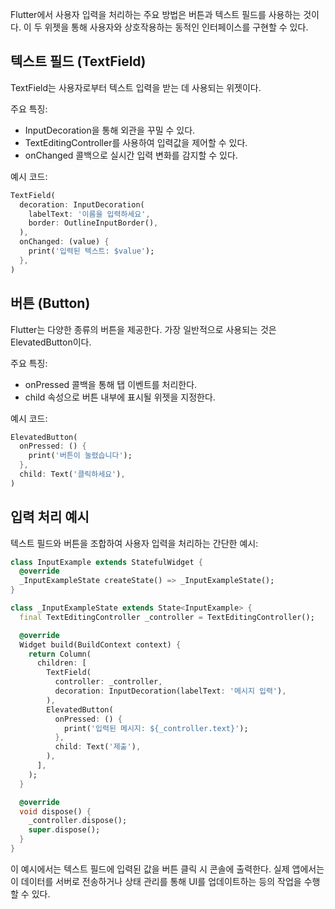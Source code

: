 Flutter에서 사용자 입력을 처리하는 주요 방법은 버튼과 텍스트 필드를 사용하는 것이다. 이 두 위젯을 통해 사용자와 상호작용하는 동적인 인터페이스를 구현할 수 있다.

## 텍스트 필드 (TextField)

TextField는 사용자로부터 텍스트 입력을 받는 데 사용되는 위젯이다.

주요 특징:
- InputDecoration을 통해 외관을 꾸밀 수 있다.
- TextEditingController를 사용하여 입력값을 제어할 수 있다.
- onChanged 콜백으로 실시간 입력 변화를 감지할 수 있다.

예시 코드:
```dart
TextField(
  decoration: InputDecoration(
    labelText: '이름을 입력하세요',
    border: OutlineInputBorder(),
  ),
  onChanged: (value) {
    print('입력된 텍스트: $value');
  },
)
```

## 버튼 (Button)

Flutter는 다양한 종류의 버튼을 제공한다. 가장 일반적으로 사용되는 것은 ElevatedButton이다.

주요 특징:
- onPressed 콜백을 통해 탭 이벤트를 처리한다.
- child 속성으로 버튼 내부에 표시될 위젯을 지정한다.

예시 코드:
```dart
ElevatedButton(
  onPressed: () {
    print('버튼이 눌렸습니다');
  },
  child: Text('클릭하세요'),
)
```

## 입력 처리 예시

텍스트 필드와 버튼을 조합하여 사용자 입력을 처리하는 간단한 예시:

```dart
class InputExample extends StatefulWidget {
  @override
  _InputExampleState createState() => _InputExampleState();
}

class _InputExampleState extends State<InputExample> {
  final TextEditingController _controller = TextEditingController();

  @override
  Widget build(BuildContext context) {
    return Column(
      children: [
        TextField(
          controller: _controller,
          decoration: InputDecoration(labelText: '메시지 입력'),
        ),
        ElevatedButton(
          onPressed: () {
            print('입력된 메시지: ${_controller.text}');
          },
          child: Text('제출'),
        ),
      ],
    );
  }

  @override
  void dispose() {
    _controller.dispose();
    super.dispose();
  }
}
```

이 예시에서는 텍스트 필드에 입력된 값을 버튼 클릭 시 콘솔에 출력한다. 실제 앱에서는 이 데이터를 서버로 전송하거나 상태 관리를 통해 UI를 업데이트하는 등의 작업을 수행할 수 있다.